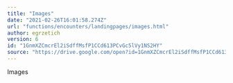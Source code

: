 ```yaml
---
title: "Images"
date: "2021-02-26T16:01:58.274Z"
url: "functions/encounters/landingpages/images.html"
author: egrzetich
version: 6
id: "1GnmXZCmcrEl2iSdffMsfP1CCd613PCvGc5lVy1NS2HY"
source: "https://drive.google.com/open?id=1GnmXZCmcrEl2iSdffMsfP1CCd613PCvGc5lVy1NS2HY"
---
```

Images

